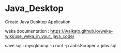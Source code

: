 # Java_Desktop
Create Java Desktop Application 

weka documentation : https://waikato.github.io/weka-wiki/use_weka_in_your_java_code/

save sql : mysqldump -u root -p JobsScraper > jobs.sql

